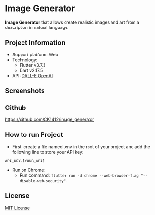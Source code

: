 # Image Generator

**Image Generator** that allows create realistic images and art from a description in natural language.

## Project Information

- Support platform: Web
- Technology:
    - Flutter v3.7.3
    - Dart v2.17.5
- API: [DALL-E OpenAI](https://platform.openai.com/docs/api-reference/images/create)

## Screenshots

## Github

https://github.com/CK1412/image_generator

## How to run Project

- First, create a file named .env in the root of your project and add the following line to store your API key:

```env
API_KEY=[YOUR_API]   
```

- Run on Chrome: 
    - Run command: `flutter run -d chrome --web-browser-flag "--disable-web-security"`.

## License

[MIT License](LICENSE)
    